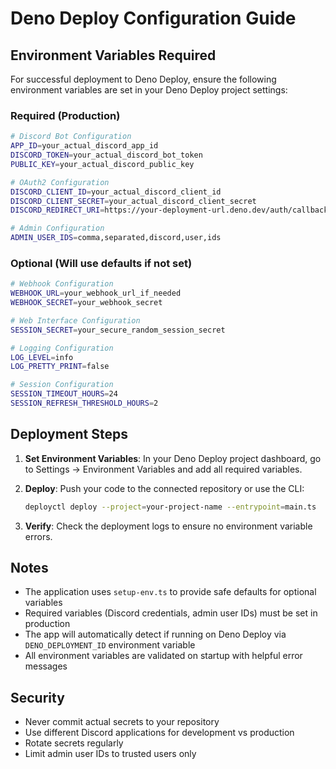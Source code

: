 # Deno Deploy Configuration Guide

## Environment Variables Required

For successful deployment to Deno Deploy, ensure the following environment variables are set in your Deno Deploy project settings:

### Required (Production)
```bash
# Discord Bot Configuration
APP_ID=your_actual_discord_app_id
DISCORD_TOKEN=your_actual_discord_bot_token
PUBLIC_KEY=your_actual_discord_public_key

# OAuth2 Configuration
DISCORD_CLIENT_ID=your_actual_discord_client_id
DISCORD_CLIENT_SECRET=your_actual_discord_client_secret
DISCORD_REDIRECT_URI=https://your-deployment-url.deno.dev/auth/callback

# Admin Configuration
ADMIN_USER_IDS=comma,separated,discord,user,ids
```

### Optional (Will use defaults if not set)
```bash
# Webhook Configuration
WEBHOOK_URL=your_webhook_url_if_needed
WEBHOOK_SECRET=your_webhook_secret

# Web Interface Configuration  
SESSION_SECRET=your_secure_random_session_secret

# Logging Configuration
LOG_LEVEL=info
LOG_PRETTY_PRINT=false

# Session Configuration
SESSION_TIMEOUT_HOURS=24
SESSION_REFRESH_THRESHOLD_HOURS=2
```

## Deployment Steps

1. **Set Environment Variables**: In your Deno Deploy project dashboard, go to Settings → Environment Variables and add all required variables.

2. **Deploy**: Push your code to the connected repository or use the CLI:
   ```bash
   deployctl deploy --project=your-project-name --entrypoint=main.ts
   ```

3. **Verify**: Check the deployment logs to ensure no environment variable errors.

## Notes

- The application uses `setup-env.ts` to provide safe defaults for optional variables
- Required variables (Discord credentials, admin user IDs) must be set in production
- The app will automatically detect if running on Deno Deploy via `DENO_DEPLOYMENT_ID` environment variable
- All environment variables are validated on startup with helpful error messages

## Security

- Never commit actual secrets to your repository
- Use different Discord applications for development vs production
- Rotate secrets regularly
- Limit admin user IDs to trusted users only